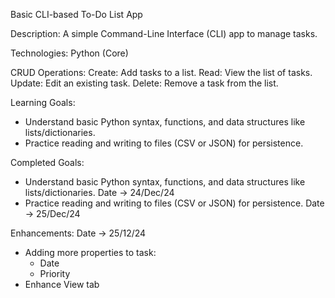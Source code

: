 Basic CLI-based To-Do List App

Description: A simple Command-Line Interface (CLI) app to manage tasks.

Technologies: Python (Core)

CRUD Operations:
Create: Add tasks to a list.
Read: View the list of tasks.
Update: Edit an existing task.
Delete: Remove a task from the list.

Learning Goals:
- Understand basic Python syntax, functions, and data structures like lists/dictionaries.
- Practice reading and writing to files (CSV or JSON) for persistence.

Completed Goals: 
- Understand basic Python syntax, functions, and data structures like lists/dictionaries. Date -> 24/Dec/24
- Practice reading and writing to files (CSV or JSON) for persistence. Date -> 25/Dec/24

Enhancements: Date -> 25/12/24
- Adding more properties to task:
    - Date
    - Priority
- Enhance View tab